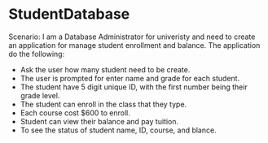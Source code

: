 # StudentDatabase
Scenario: I am a Database Administrator for univeristy and need to create an application for manage student enrollment and balance.
The application do the following:
- Ask the user how many student need to be create.
- The user is prompted for enter name and grade for each student.
- The student have 5 digit unique ID, with the first number being their grade level.
- The student can enroll in the class that they type.
- Each course cost $600 to enroll.
- Student can view their balance and pay tuition.
- To see the status of student name, ID, course, and blance.
